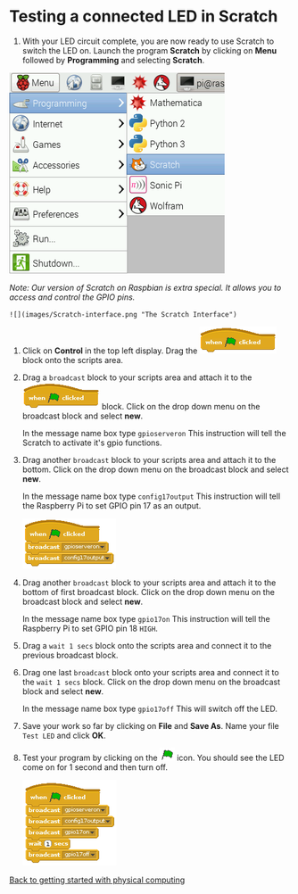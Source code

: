 # Testing a connected LED in Scratch

1.  With your LED circuit complete, you are now ready to use Scratch to switch the LED on. Launch the program **Scratch** by clicking on **Menu** followed by **Programming** and selecting **Scratch**.

 ![](images/scratch-icon.png)

 *Note: Our version of Scratch on Raspbian is extra special. It allows you to access and control the GPIO pins.*

    ![](images/Scratch-interface.png "The Scratch Interface")

1.  Click on **Control** in the top left display. Drag the ![Green Flag](images/green_flag.png) block onto the scripts area.

1. Drag a `broadcast` block to your scripts area and attach it to the ![Green Flag](images/green_flag.png) block. Click on the drop down menu on the broadcast block and select **new**.

    In the message name box type `gpioserveron` This instruction will tell the Scratch to activate it's gpio functions.

1. Drag another `broadcast` block to your scripts area and attach it to the bottom. Click on the drop down menu on the broadcast block and select **new**.

    In the message name box type `config17output` This instruction will tell the Raspberry Pi to set GPIO pin 17 as an output.

    ![](images/scratch_config.png)

1. Drag another `broadcast` block to your scripts area and attach it to the bottom of first broadcast block. Click on the drop down menu on the broadcast block and select **new**.

    In the message name box type `gpio17on` This instruction will tell the Raspberry Pi to set GPIO pin 18 `HIGH`.

1. Drag a `wait 1 secs` block onto the scripts area and connect it to the previous broadcast block.

1. Drag one last `broadcast` block onto your scripts area and connect it to the `wait 1 secs` block. Click on the drop down menu on the broadcast block and select **new**.

    In the message name box type `gpio17off` This will switch off the LED.

1. Save your work so far by clicking on **File** and **Save As**. Name your file `Test LED` and click **OK**.

1. Test your program by clicking on the ![Green Flag](images/green_flag_icon.png) icon. You should see the LED come on for 1 second and then turn off.

    ![](images/scratch_complete.png)

[Back to getting started with physical computing](worksheet.md)
